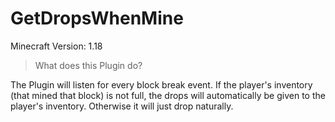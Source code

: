 # GetDropsWhenMine

Minecraft Version: 1.18

> What does this Plugin do?

The Plugin will listen for every block break event. If the player's inventory (that mined that block) is not full, the drops will automatically be given to the player's inventory. Otherwise it will just drop naturally.
